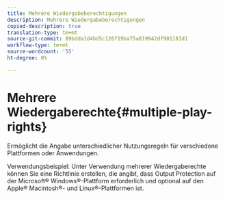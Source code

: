 ```yaml
---
title: Mehrere Wiedergabeberechtigungen
description: Mehrere Wiedergabeberechtigungen
copied-description: true
translation-type: tm+mt
source-git-commit: 89bdda1d4bd5c126f19ba75a819942df901183d1
workflow-type: tm+mt
source-wordcount: '55'
ht-degree: 0%

---
```



# Mehrere Wiedergaberechte{#multiple-play-rights}

Ermöglicht die Angabe unterschiedlicher Nutzungsregeln für verschiedene Plattformen oder Anwendungen.

Verwendungsbeispiel: Unter Verwendung mehrerer Wiedergaberechte können Sie eine Richtlinie erstellen, die angibt, dass Output Protection auf der Microsoft® Windows®-Plattform erforderlich und optional auf den Apple® Macintosh®- und Linux®-Plattformen ist.
